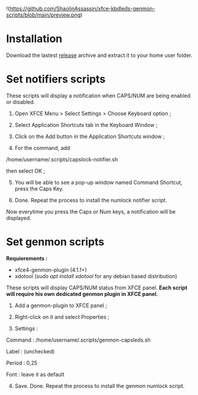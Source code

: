 !(https://github.com/ShaolinAssassin/xfce-kbdleds-genmon-scripts/blob/main/preview.png)

# Installation

Download the lastest [release](https://github.com/ShaolinAssassin/xfce-kbdleds-genmon-scripts/releases) archive and extract it to your home user folder.

# Set notifiers scripts

These scripts will display a notification when CAPS/NUM are being enabled or disabled.

1. Open XFCE Menu > Select Settings > Choose Keyboard option ;

2. Select Application Shortcuts tab in the Keyboard Window ;

3. Click on the Add button in the Application Shortcuts window ;
4. For the command, add
>>
/home/username/.scripts/capslock-notifier.sh

then select OK ;

5. You will be able to see a pop-up window named Command Shortcut, press the Caps Key.

6. Done. Repeat the process to install the numlock notifier script.

Now everytime you press the Caps or Num keys, a notification will be displayed.

# Set genmon scripts

**Requierements :**
- xfce4-genmon-plugin (4.1.1+)
- xdotool (_sudo apt install xdotool_ for any debian based distribution)

These scripts will display CAPS/NUM status from XFCE panel. **Each script will require his own dedicated genmon plugin in XFCE panel.**

1. Add a genmon-plugin to XFCE panel ;

2. Right-click on it and select Properties ;

3. Settings :
>>
Command : /home/username/.scripts/genmon-capsleds.sh
>>
Label : (unchecked)
>>
Period : 0,25
>>
Font : leave it as default

4. Save. Done. Repeat the process to install the genmon numlock script.
